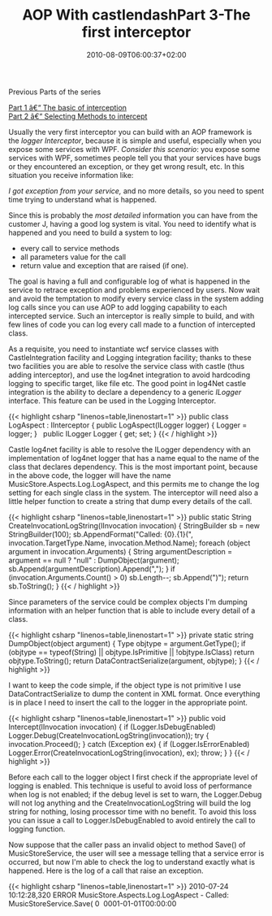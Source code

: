﻿---
title: "AOP With castlendashPart 3-The first interceptor"
description: ""
date: 2010-08-09T06:00:37+02:00
draft: false
tags: [Aop,Castle]
categories: [Castle]
---
Previous Parts of the series

[Part 1 â€“ The basic of interception](http://www.codewrecks.com/blog/index.php/2010/06/01/aop-with-castle-part-1/)  
[Part 2 â€“ Selecting Methods to intercept](http://www.codewrecks.com/blog/index.php/2010/06/08/aop-with-castle-part-2-selecting-methods-to-intercept/)

Usually the very first interceptor you can build with an AOP framework is the *logger Interceptor*, because it is simple and useful, especially when you expose some services with WPF. *Consider this scenario*: you expose some services with WPF, sometimes people tell you that your services have bugs or they encountered an exception, or they get wrong result, etc. In this situation you receive information like:

**I got exception from your service*,* and no more details, so you need to spent time trying to understand what is happened.

Since this is probably the *most detailed* information you can have from the customer J, having a good log system is vital. You need to identify what is happened and you need to build a system to log:

- every call to service methods
- all parameters value for the call
- return value and exception that are raised (if one).

The goal is having a full and configurable log of what is happened in the service to retrace exception and problems experienced by users. Now wait and avoid the temptation to modify every service class in the system adding log calls since you can use AOP to add logging capability to each intercepted service. Such an interceptor is really simple to build, and with few lines of code you can log every call made to a function of intercepted class.

As a requisite, you need to instantiate wcf service classes with CastleIntegration facility and Logging integration facility; thanks to these two facilities you are able to resolve the service class with castle (thus adding interceptor), and use the log4net integration to avoid hardcoding logging to specific target, like file etc. The good point in log4Net castle integration is the ability to declare a dependency to a generic *ILogger* interface. This feature can be used in the Logging Interceptor.

{{< highlight csharp "linenos=table,linenostart=1" >}}
public class LogAspect : IInterceptor
{
public LogAspect(ILogger logger)
{
Logger = logger;
}
 
public ILogger Logger { get; set; }
{{< / highlight >}}

Castle log4net facility is able to resolve the ILogger dependency with an implementation of log4net logger that has a name equal to the name of the class that declares dependency. This is the most important point, because in the above code, the logger will have the name MusicStore.Aspects.Log.LogAspect, and this permits me to change the log setting for each single class in the system. The interceptor will need also a little helper function to create a string that dump every details of the call.

{{< highlight csharp "linenos=table,linenostart=1" >}}
public static String CreateInvocationLogString(IInvocation invocation)
{
StringBuilder sb = new StringBuilder(100);
sb.AppendFormat("Called: {0}.{1}(", invocation.TargetType.Name, invocation.Method.Name);
foreach (object argument in invocation.Arguments)
{
String argumentDescription = argument == null ? "null" : DumpObject(argument);
sb.Append(argumentDescription).Append(",");
}
if (invocation.Arguments.Count() > 0) sb.Length--;
sb.Append(")");
return sb.ToString();
}
{{< / highlight >}}

Since parameters of the service could be complex objects I'm dumping information with an helper function that is able to include every detail of a class.

{{< highlight csharp "linenos=table,linenostart=1" >}}
private static string DumpObject(object argument)
{
Type objtype = argument.GetType();
if (objtype == typeof(String) || objtype.IsPrimitive || !objtype.IsClass)
return objtype.ToString();
return DataContractSerialize(argument, objtype);
}
{{< / highlight >}}

I want to keep the code simple, if the object type is not primitive I use DataContractSerialize to dump the content in XML format. Once everything is in place I need to insert the call to the logger in the appropriate point.

{{< highlight csharp "linenos=table,linenostart=1" >}}
public void Intercept(IInvocation invocation)
{
if (Logger.IsDebugEnabled) Logger.Debug(CreateInvocationLogString(invocation));
try
{
invocation.Proceed();
}
catch (Exception ex)
{
if (Logger.IsErrorEnabled)  Logger.Error(CreateInvocationLogString(invocation), ex);
throw;
}
}
{{< / highlight >}}

Before each call to the logger object I first check if the appropriate level of logging is enabled. This technique is useful to avoid loss of performance when log is not enabled; if the debug level is set to warn, the Logger.Debug will not log anything and the CreateInvocationLogString will build the log string for nothing, losing processor time with no benefit. To avoid this loss you can issue a call to Logger.IsDebugEnabled to avoid entirely the call to logging function.

Now suppose that the caller pass an invalid object to method Save() of MusicStoreService, the user will see a message telling that a service error is occurred, but now I'm able to check the log to understand exactly what is happened. Here is the log of a call that raise an exception.

{{< highlight csharp "linenos=table,linenostart=1" >}}
2010-07-24 10:12:28,320 ERROR MusicStore.Aspects.Log.LogAspect - Called: MusicStoreService.Save(<Album xmlns:i="http://www.w3.org/2001/XMLSchema-instance" xmlns="http://schemas.datacontract.org/2004/07/MusicStore.Entities">
<Id>0</Id>
<Author
i:nil="true" />
<Genre
i:nil="true" />
<Image
i:nil="true" />
<Label
i:nil="true" />
<Note
i:nil="true" />
<PublicationDate>0001-01-01T00:00:00</PublicationDate>
<Title
i:nil="true" />
<Tracks
i:nil="true" />
</Album>)
NHibernate.PropertyValueException: not-null property references a null or transient valueMusicStore.Entities.Album.Title
at NHibernate.Engine.Nullability.CheckNullability(Object[] values, IEntityPersister persister, Boolean isUpdate)
at NHibernate.Event.Default.AbstractSaveEventListener.PerformSaveOrReplicate(Object entity, EntityKey key, IEntityPersister persister, Boolean useIdentityColumn, Object anything, IEventSource source, Boolean requiresImmediateIdAccess)
at NHibernate.Event.Default.AbstractSaveEventListener.PerformSave(Object entity, Object id, IEntityPersister persister, Boolean useIdentityColumn, Object anything, IEventSource source, Boolean requiresImmediateIdAccess)
at NHibernate.Event.Default.AbstractSaveEventListener.SaveWithGeneratedId(Object entity, String entityName, Object anything, IEventSource source, Boolean requiresImmediateIdAccess)
{{< / highlight >}}

From this log I understand that an invalid object is passed to the service, the property Album.Title is required in the database, but the user passed a property with null value. Since log4net is really flexible I'm able to dump this information to a file, to a database, to network or with mail. You can as example send a mail each time an exception occurs, so you are immediately notified if something in the service is not going well.

This logger can be improved a little bit because the name of the logger is always MusicStore.Aspects.Log.LogAspect for each wrapped service. This is not really a problem, but I prefer to have the ability to configure logging differently for each service; in real product with a lot of services, this is a key requiremente. The interceptor can be changed in this way:

{{< highlight csharp "linenos=table,linenostart=1" >}}
public class LogAspect : IInterceptor
{
public LogAspect(ILoggerFactory loggerFactory)
{
LoggerFactory = loggerFactory;
Loggers = new Dictionary<Type, ILogger>();
}
public ILoggerFactory LoggerFactory { get; set; }
public Dictionary<Type, ILogger> Loggers { get; set; }
{{< / highlight >}}

Now the interceptor declares a dependency to an ILoggerFactory and not to a concrete ILogger, and caches a list of ILogger object based on type. The result is a concrete ILogger object for each wrapped type.

{{< highlight csharp "linenos=table,linenostart=1" >}}
public void Intercept(IInvocation invocation)
{
if (!Loggers.ContainsKey(invocation.TargetType))
{
Loggers.Add(invocation.TargetType, LoggerFactory.Create(invocation.TargetType));
}
ILogger logger = Loggers[invocation.TargetType];
if (logger.IsDebugEnabled) logger.Debug(CreateInvocationLogString(invocation));
{{< / highlight >}}

instead of using the same logger, we first check if we had already created a logger for a given type, if false we use the ILoggerFactory to create the logger and cache it to an inner dictionary. If we send an invalid object again to the service the head of the log is.

{{< highlight csharp "linenos=table,linenostart=1" >}}
2010-07-24 10:27:30,783 DEBUG MusicStore.WebService.MusicStoreService - Called: MusicStoreService.Save(..
{{< / highlight >}}

Now the name of the logger is equal to the name of the concrete service class and you have created a simple logging system that can:

1. Add transparently to each service class without needing a single line of code
2. Change logging level for each concrete class of the service.

Happy intercepting with Castle :)

Alk.
